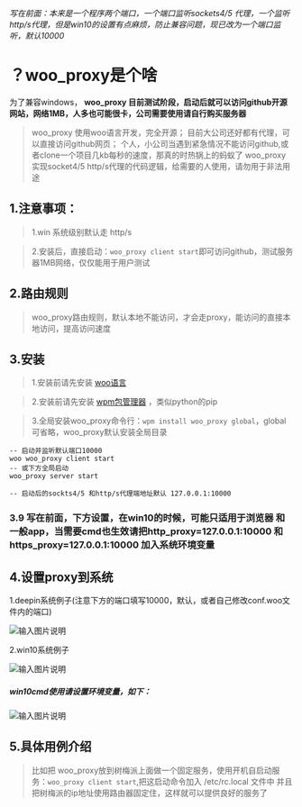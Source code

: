  _写在前面：本来是一个程序两个端口，一个端口监听sockets4/5 代理，一个监听http/s代理，但是win10的设置有点麻烦，防止兼容问题，现已改为一个端口监听，默认10000_ 

# ？woo_proxy是个啥
为了兼容windows，
**woo_proxy 目前测试阶段，启动后就可以访问github开源网站，网络1MB，人多也可能很卡，公司需要使用请自行购买服务器**
>woo_proxy 使用woo语言开发，完全开源；
>目前大公司还好都有代理，可以直接访问github网页；
>个人，小公司当遇到紧急情况不能访问github,或者clone一个项目几kb每秒的速度，那真的时热锅上的蚂蚁了
>woo_proxy实现socket4/5 http/s代理的代码逻辑，给需要的人使用，请勿用于非法用途

## 1.注意事项：
>1.win 系统级别默认走 http/s

>2.安装后，直接启动：`woo_proxy client start`即可访问github，测试服务器1MB网络，仅仅能用于用户测试

## 2.路由规则
>woo_proxy路由规则，默认本地不能访问，才会走proxy，能访问的直接本地访问，提高访问速度

## 3.安装
>1.安装前请先安装 [woo语言](https://www.kancloud.cn/oshine/passerbyab/2121071)

>2.安装前请先安装 [wpm包管理器](https://gitee.com/oshine/wpm) ，类似python的pip

>3.全局安装woo_proxy命令行：`wpm install woo_proxy global`，global可省略，woo_proxy默认安装全局目录

```woo|lua
-- 启动并监听默认端口10000
woo woo_proxy client start
-- 或下方全局启动
woo_proxy server start

-- 启动后的sockts4/5 和http/s代理端地址默认 127.0.0.1:10000
```

### 3.9 写在前面，下方设置，在win10的时候，可能只适用于浏览器 和一般app，当需要cmd也生效请把http_proxy=127.0.0.1:10000 和 https_proxy=127.0.0.1:10000 加入系统环境变量

## 4.设置proxy到系统
1.deepin系统例子(注意下方的端口填写10000，默认，或者自己修改conf.woo文件内的端口)

![输入图片说明](https://gitee.com/oshine/woo_proxy/raw/master/img/deepin-set-proxy.png "在这里输入图片标题")

2.win10系统例子

![输入图片说明](https://gitee.com/oshine/woo_proxy/raw/master/img/win10-set-proxy.png "在这里输入图片标题")

##### win10cmd使用请设置环境变量，如下：
![输入图片说明](https://gitee.com/oshine/woo_proxy/raw/master/img/win10-set-env.png "在这里输入图片标题")

## 5.具体用例介绍
>比如把 woo_proxy放到树梅派上面做一个固定服务，使用开机自启动服务：`woo_proxy client start`,把这启动命令加入 /etc/rc.local 文件中
>并且把树梅派的ip地址使用路由器固定住，这样就可以提供良好的服务了